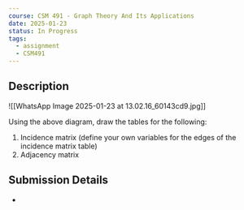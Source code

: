 ```yaml
---
course: CSM 491 - Graph Theory And Its Applications
date: 2025-01-23
status: In Progress
tags:
  - assignment
  - CSM491
---
```


## Description

![[WhatsApp Image 2025-01-23 at 13.02.16_60143cd9.jpg]]

Using the above diagram, draw the tables for the following:
1. Incidence matrix (define your own variables for the edges of the incidence matrix table)
2. Adjacency matrix
## Submission Details
- 

